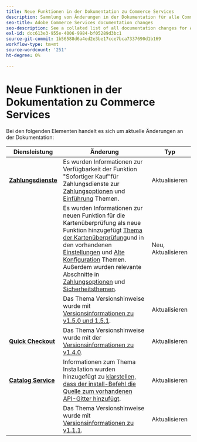 ```yaml
---
title: Neue Funktionen in der Dokumentation zu Commerce Services
description: Sammlung von Änderungen in der Dokumentation für alle Commerce-Dienste
seo-title: Adobe Commerce Services documentation changes
seo-description: See a collated list of all documentation changes for Adobe Commerce Services and integration services.
exl-id: dcc613e3-955e-4006-9984-bf05289d3bc1
source-git-commit: 1b56588d6a4ed2e3be17cce7bca7337690d1b169
workflow-type: tm+mt
source-wordcount: '251'
ht-degree: 0%

---
```


# Neue Funktionen in der Dokumentation zu Commerce Services

Bei den folgenden Elementen handelt es sich um aktuelle Änderungen an der Dokumentation:

| Diensleistung | Änderung | Typ |
|  ---  |  ---  |  ---  |
| [**Zahlungsdienste**](https://experienceleague.adobe.com/docs/commerce-merchant-services/payment-services/guide-overview.html) | Es wurden Informationen zur Verfügbarkeit der Funktion &quot;Sofortiger Kauf&quot;für Zahlungsdienste zur [Zahlungsoptionen](https://experienceleague.adobe.com/docs/commerce-merchant-services/payment-services/payments-checkout/payments-options.html#credit-card-fields) und [Einführung](https://experienceleague.adobe.com/docs/commerce-merchant-services/payment-services/overview.html#features) Themen.<!--integration branch --> | Aktualisieren |
|  | Es wurden Informationen zur neuen Funktion für die Kartenüberprüfung als neue Funktion hinzugefügt [Thema der Kartenüberprüfung](https://experienceleague.adobe.com/docs/commerce-merchant-services/payment-services/payments-checkout/vaulting.html#payments-checkout)und in den vorhandenen [Einstellungen](https://experienceleague.adobe.com/docs/commerce-merchant-services/payment-services/configure/settings.html#card-vaulting) und [Alte Konfiguration](https://experienceleague.adobe.com/docs/commerce-merchant-services/payment-services/configure/configure-admin.html#configure-credit-card-fields) Themen. Außerdem wurden relevante Abschnitte in [Zahlungsoptionen](https://experienceleague.adobe.com/docs/commerce-merchant-services/payment-services/payments-checkout/payments-options.html#credit-card-vaulting) und [Sicherheitsthemen](https://experienceleague.adobe.com/docs/commerce-merchant-services/payment-services/security.html#card-vaulting). | Neu, Aktualisieren |
|  | Das Thema Versionshinweise wurde mit [Versionsinformationen zu v1.5.0 und 1.5.1](https://experienceleague.adobe.com/docs/commerce-merchant-services/payment-services/release-notes.html#v1.5.1). | Aktualisieren |
| [**Quick Checkout**](https://experienceleague.adobe.com/docs/commerce-merchant-services/quick-checkout/overview.html) | Das Thema Versionshinweise wurde mit der [Versionsinformationen zu v1.4.0](https://experienceleague.adobe.com/docs/commerce-merchant-services/quick-checkout/release-notes.html?lang=en#v1.4.0).<!-- BOLT-480 --> | Aktualisieren |
| [**Catalog Service**](https://experienceleague.adobe.com/docs/commerce-merchant-services/quick-checkout/overview.html) | Informationen zum Thema Installation wurden hinzugefügt zu [klarstellen, dass der install-Befehl die Quelle zum vorhandenen API-Gitter hinzufügt](https://experienceleague.adobe.com/docs/commerce-merchant-services/catalog-service/installation.html#configure-catalog-export).<!-- xx --> | Aktualisieren |
|  | Das Thema Versionshinweise wurde mit [Versionsinformationen zu v1.1.1](https://experienceleague.adobe.com/docs/commerce-merchant-services/catalog-service/release-notes.html#v1.1-release). | Aktualisieren |
